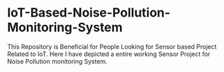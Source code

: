 # IoT-Based-Noise-Pollution-Monitoring-System
This Repository is Beneficial for People Looking for Sensor based Project Related to IoT. Here I have depicted a entire working Sensor Project for Noise Pollution monitoring System. 
